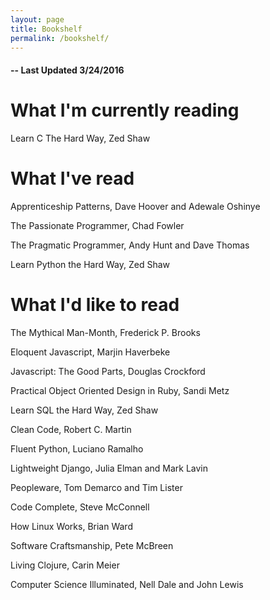 ```yaml
---
layout: page
title: Bookshelf
permalink: /bookshelf/
---
```

<h4>-- Last Updated 3/24/2016</h4>


<h1> What I'm currently reading </h1>
Learn C The Hard Way, Zed Shaw


<h1> What I've read </h1>
Apprenticeship Patterns, Dave Hoover and Adewale Oshinye

The Passionate Programmer, Chad Fowler

The Pragmatic Programmer, Andy Hunt and Dave Thomas

Learn Python the Hard Way, Zed Shaw

<h1> What I'd like to read </h1>
The Mythical Man-Month, Frederick P. Brooks

Eloquent Javascript, Marjin Haverbeke

Javascript: The Good Parts, Douglas Crockford

Practical Object Oriented Design in Ruby, Sandi Metz

Learn SQL the Hard Way, Zed Shaw

Clean Code, Robert C. Martin

Fluent Python, Luciano Ramalho

Lightweight Django, Julia Elman and Mark Lavin

Peopleware, Tom Demarco and Tim Lister

Code Complete, Steve McConnell

How Linux Works, Brian Ward

Software Craftsmanship, Pete McBreen

Living Clojure, Carin Meier

Computer Science Illuminated, Nell Dale and John Lewis
